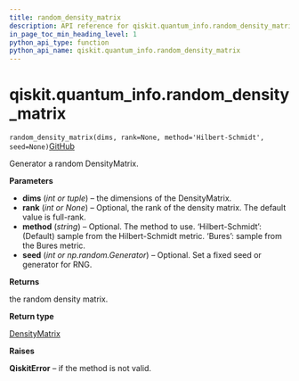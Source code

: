```yaml
---
title: random_density_matrix
description: API reference for qiskit.quantum_info.random_density_matrix
in_page_toc_min_heading_level: 1
python_api_type: function
python_api_name: qiskit.quantum_info.random_density_matrix
---
```


# qiskit.quantum\_info.random\_density\_matrix

<span id="qiskit.quantum_info.random_density_matrix" />

`random_density_matrix(dims, rank=None, method='Hilbert-Schmidt', seed=None)`[GitHub](https://github.com/qiskit/qiskit/tree/stable/0.18/qiskit/quantum_info/states/random.py "view source code")

Generator a random DensityMatrix.

**Parameters**

*   **dims** (*int or tuple*) – the dimensions of the DensityMatrix.
*   **rank** (*int or None*) – Optional, the rank of the density matrix. The default value is full-rank.
*   **method** (*string*) – Optional. The method to use. ‘Hilbert-Schmidt’: (Default) sample from the Hilbert-Schmidt metric. ‘Bures’: sample from the Bures metric.
*   **seed** (*int or np.random.Generator*) – Optional. Set a fixed seed or generator for RNG.

**Returns**

the random density matrix.

**Return type**

[DensityMatrix](qiskit.quantum_info.DensityMatrix "qiskit.quantum_info.DensityMatrix")

**Raises**

**QiskitError** – if the method is not valid.

